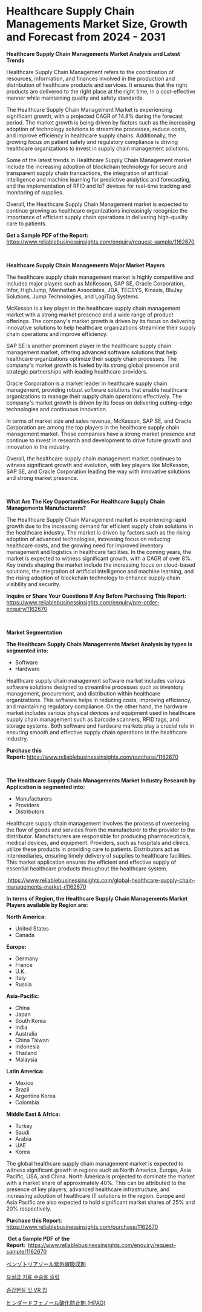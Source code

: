 <p><h1>Healthcare Supply Chain Managements Market Size, Growth and Forecast from 2024 - 2031</h1></p><p><strong>Healthcare Supply Chain Managements Market Analysis and Latest Trends</strong></p>
<p><p>Healthcare Supply Chain Management refers to the coordination of resources, information, and finances involved in the production and distribution of healthcare products and services. It ensures that the right products are delivered to the right place at the right time, in a cost-effective manner while maintaining quality and safety standards.</p><p>The Healthcare Supply Chain Management Market is experiencing significant growth, with a projected CAGR of 14.8% during the forecast period. The market growth is being driven by factors such as the increasing adoption of technology solutions to streamline processes, reduce costs, and improve efficiency in healthcare supply chains. Additionally, the growing focus on patient safety and regulatory compliance is driving healthcare organizations to invest in supply chain management solutions.</p><p>Some of the latest trends in Healthcare Supply Chain Management market include the increasing adoption of blockchain technology for secure and transparent supply chain transactions, the integration of artificial intelligence and machine learning for predictive analytics and forecasting, and the implementation of RFID and IoT devices for real-time tracking and monitoring of supplies.</p><p>Overall, the Healthcare Supply Chain Management market is expected to continue growing as healthcare organizations increasingly recognize the importance of efficient supply chain operations in delivering high-quality care to patients.</p></p>
<p><strong>Get a Sample PDF of the Report:&nbsp;</strong> <a href="https://www.reliablebusinessinsights.com/enquiry/request-sample/1162670">https://www.reliablebusinessinsights.com/enquiry/request-sample/1162670</a></p>
<p>&nbsp;</p>
<p><strong>Healthcare Supply Chain Managements Major Market Players</strong></p>
<p><p>The healthcare supply chain management market is highly competitive and includes major players such as McKesson, SAP SE, Oracle Corporation, Infor, HighJump, Manhattan Associates, JDA, TECSYS, Kinaxis, BluJay Solutions, Jump Technologies, and LogiTag Systems.</p><p>McKesson is a key player in the healthcare supply chain management market with a strong market presence and a wide range of product offerings. The company's market growth is driven by its focus on delivering innovative solutions to help healthcare organizations streamline their supply chain operations and improve efficiency.</p><p>SAP SE is another prominent player in the healthcare supply chain management market, offering advanced software solutions that help healthcare organizations optimize their supply chain processes. The company's market growth is fueled by its strong global presence and strategic partnerships with leading healthcare providers.</p><p>Oracle Corporation is a market leader in healthcare supply chain management, providing robust software solutions that enable healthcare organizations to manage their supply chain operations effectively. The company's market growth is driven by its focus on delivering cutting-edge technologies and continuous innovation.</p><p>In terms of market size and sales revenue, McKesson, SAP SE, and Oracle Corporation are among the top players in the healthcare supply chain management market. These companies have a strong market presence and continue to invest in research and development to drive future growth and innovation in the industry.</p><p>Overall, the healthcare supply chain management market continues to witness significant growth and evolution, with key players like McKesson, SAP SE, and Oracle Corporation leading the way with innovative solutions and strong market presence.</p></p>
<p>&nbsp;</p>
<p><strong>What Are The Key Opportunities For Healthcare Supply Chain Managements Manufacturers?</strong></p>
<p><p>The Healthcare Supply Chain Management market is experiencing rapid growth due to the increasing demand for efficient supply chain solutions in the healthcare industry. The market is driven by factors such as the rising adoption of advanced technologies, increasing focus on reducing healthcare costs, and the growing need for improved inventory management and logistics in healthcare facilities. In the coming years, the market is expected to witness significant growth, with a CAGR of over 8%. Key trends shaping the market include the increasing focus on cloud-based solutions, the integration of artificial intelligence and machine learning, and the rising adoption of blockchain technology to enhance supply chain visibility and security.</p></p>
<p><strong>Inquire or Share Your Questions If Any Before Purchasing This Report:</strong> <a href="https://www.reliablebusinessinsights.com/enquiry/pre-order-enquiry/1162670">https://www.reliablebusinessinsights.com/enquiry/pre-order-enquiry/1162670</a></p>
<p>&nbsp;</p>
<p><strong>Market Segmentation</strong></p>
<p><strong>The Healthcare Supply Chain Managements Market Analysis by types is segmented into:</strong></p>
<p><ul><li>Software</li><li>Hardware</li></ul></p>
<p><p>Healthcare supply chain management software market includes various software solutions designed to streamline processes such as inventory management, procurement, and distribution within healthcare organizations. This software helps in reducing costs, improving efficiency, and maintaining regulatory compliance. On the other hand, the hardware market includes various physical devices and equipment used in healthcare supply chain management such as barcode scanners, RFID tags, and storage systems. Both software and hardware markets play a crucial role in ensuring smooth and effective supply chain operations in the healthcare industry.</p></p>
<p><strong>Purchase this Report:&nbsp;</strong><a href="https://www.reliablebusinessinsights.com/purchase/1162670">https://www.reliablebusinessinsights.com/purchase/1162670</a></p>
<p>&nbsp;</p>
<p><strong>The Healthcare Supply Chain Managements Market Industry Research by Application is segmented into:</strong></p>
<p><ul><li>Manufacturers</li><li>Providers</li><li>Distributors</li></ul></p>
<p><p>Healthcare supply chain management involves the process of overseeing the flow of goods and services from the manufacturer to the provider to the distributor. Manufacturers are responsible for producing pharmaceuticals, medical devices, and equipment. Providers, such as hospitals and clinics, utilize these products in providing care to patients. Distributors act as intermediaries, ensuring timely delivery of supplies to healthcare facilities. This market application ensures the efficient and effective supply of essential healthcare products throughout the healthcare system.</p></p>
<p><a href="https://www.reliablebusinessinsights.com/global-healthcare-supply-chain-managements-market-r1162670">&nbsp;https://www.reliablebusinessinsights.com/global-healthcare-supply-chain-managements-market-r1162670</a></p>
<p><strong>In terms of Region, the Healthcare Supply Chain Managements Market Players available by Region are:</strong></p>
<p>
    <p> <strong> North America: </strong>
        <ul>
            <li>United States</li>
            <li>Canada</li>
        </ul>
        </p> 
    <p> <strong> Europe: </strong>
        <ul>
            <li>Germany</li>
            <li>France</li>
            <li>U.K.</li>
            <li>Italy</li>
            <li>Russia</li>
        </ul>
        </p> 
    <p> <strong> Asia-Pacific: </strong>
        <ul>
            <li>China</li>
            <li>Japan</li>
            <li>South Korea</li>
            <li>India</li>
            <li>Australia</li>
            <li>China Taiwan</li>
            <li>Indonesia</li>
            <li>Thailand</li>
            <li>Malaysia</li>
        </ul>
        </p> 
    <p> <strong> Latin America: </strong>
        <ul>
            <li>Mexico</li>
            <li>Brazil</li>
            <li>Argentina Korea</li>
            <li>Colombia</li>
        </ul>
        </p> 
    <p> <strong> Middle East & Africa: </strong>
        <ul>
            <li>Turkey</li>
            <li>Saudi</li>
            <li>Arabia</li>
            <li>UAE</li>
            <li>Korea</li>
        </ul>
    </p>
    </p>
<p><p>The global healthcare supply chain management market is expected to witness significant growth in regions such as North America, Europe, Asia Pacific, USA, and China. North America is projected to dominate the market with a market share of approximately 40%. This can be attributed to the presence of key players, advanced healthcare infrastructure, and increasing adoption of healthcare IT solutions in the region. Europe and Asia Pacific are also expected to hold significant market shares of 25% and 20% respectively.</p></p>
<p><strong>Purchase this Report: </strong><a href="https://www.reliablebusinessinsights.com/purchase/1162670">https://www.reliablebusinessinsights.com/purchase/1162670</a></p>
<p>&nbsp;<strong>Get a Sample PDF of the Report:&nbsp;&nbsp;</strong><a href="https://www.reliablebusinessinsights.com/enquiry/request-sample/1162670">https://www.reliablebusinessinsights.com/enquiry/request-sample/1162670</a></p>
<p><strong></strong></p>
<p><p><a href="https://github.com/AriMuller2009/Market-Research-Report-List-1/blob/main/942937098101.md">ベンゾトリアゾール紫外線吸収剤</a></p><p><a href="https://github.com/anton65482023/Market-Research-Report-List-1/blob/main/702129289585.md">요실금 치료 수술용 슬링</a></p><p><a href="https://github.com/Hubertstyenger6685/Market-Research-Report-List-1/blob/main/774265489582.md">증강현실 및 VR 칩</a></p><p><a href="https://github.com/bucuel854722/Market-Research-Report-List-2/blob/main/572484598100.md">ヒンダードフェノール酸化防止剤 (HPAO)</a></p></p>